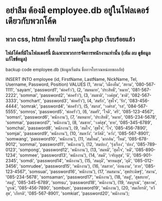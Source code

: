 # อย่าลืม ต้องมี employee.db อยู่ในโฟลเดอร์เดียวกับพวกโค้ด

## พวก css, html ที่หายไป รวมอยู่ใน php เรียบร้อยแล้ว

### ไฟล์โค้ดที่มีในโฟลเดอร์นี้ มีเฉพาะพวกการจัดการพนักงานเท่านั้น (เพิ่ม ลบ ดูข้อมูล แก้ไขข้อมูล)

backup code employee.db (ข้อมูลเริ่มต้น ชื่ออาจโบราณหน่อยขออภัย) 

INSERT INTO employee (id, FirstName, LastName, NickName, Tel, Username, Password, Position)
VALUES 
(1, 'สยาม', 'เมืองยิ้ม', 'สยาม', '080-567-1111', 'sayam', 'password1', 'พ่อครัว'),
(2, 'สมหมาย', 'ประสิทธิ์', 'หมาย', '081-567-2222', 'sommai', 'password2', 'พ่อครัว'),
(3, 'สมชาติ', 'วงศ์สุข', 'ชาติ', '082-567-3333', 'somchart', 'password3', 'พ่อครัว'),
(4, 'สมรัก', 'สุขใจ', 'รัก', '083-456-4444', 'somrak', 'password4', 'พ่อครัว'),
(5, 'สมรส', 'วงศ์รส', 'รส', '084-567-5555', 'somros', 'password5', 'พ่อครัว'),
(6, 'สมศรี', 'ใจดี', 'ศรี', '085-123-4567', 'somsri', 'password6', 'พนักงาน'),
(7, 'สมหมาย', 'ประสิทธิ์', 'หมาย', '085-234-5678', 'sommai', 'password7', 'พนักงาน'),
(8, 'สมชาย', 'วงศ์สุข', 'ชาย', '085-345-6789', 'somchai', 'password8', 'พนักงาน'),
(9, 'สมใจ', 'สุขใจ', 'ใจ', '085-456-7890', 'somjai', 'password9', 'พนักงาน'),
(10, 'สมหวัง', 'สวัสดี', 'หวัง', '085-567-8901', 'somwang', 'password10', 'พนักงาน'),
(11, 'สมใหม่', 'มากล้น', 'ใหม่', '085-678-9012', 'sommai', 'password11', 'พนักงาน'),
(12, 'สมปอง', 'รุ่งเรือง', 'ปอง', '085-789-0123', 'sompong', 'password12', 'พนักงาน'),
(13, 'สมหมี', 'สุดใจ', 'หมี', '085-890-1234', 'sommee', 'password13', 'พนักงาน'),
(14, 'สมดี', 'เจริญสุข', 'ดี', '085-901-2345', 'somdi', 'password14', 'พนักงาน'),
(15, 'สมฤดี', 'พรหมสุข', 'ฤดี', '085-012-3456', 'somrudee', 'password15', 'พนักงาน'),
(16, 'สมสวย', 'อ่อนงาม', 'สวย', '085-123-4567', 'somsuai', 'password16', 'พนักงาน'),
(17, 'สมสมาน', 'สุขประดิษฐ์', 'สมาน', '085-234-5678', 'somsaman', 'password17', 'พนักงาน'),
(18, 'สมสู่', 'สุขสบาย', 'สมสู่', '085-345-6789', 'somsu', 'password18', 'พนักงาน'),
(19, 'สมบูรณ์', 'สุขภาพ', 'บูรณ์', '085-456-7890', 'sombun', 'password19', 'พนักงาน'),
(20, 'สมเกียรติ', 'ทวีสุข', 'เกียรติ', '085-567-8901', 'somkiat', 'password20', 'พนักงาน');
